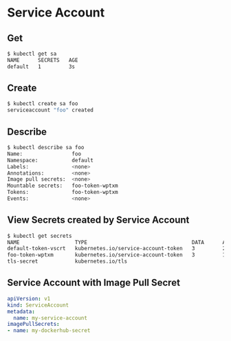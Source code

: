 # Service Account

## Get

```bash
$ kubectl get sa
NAME      SECRETS   AGE
default   1         3s
```

## Create

```bash
$ kubectl create sa foo
serviceaccount "foo" created
```

## Describe

```bash
$ kubectl describe sa foo
Name:                foo
Namespace:           default
Labels:              <none>
Annotations:         <none>
Image pull secrets:  <none>
Mountable secrets:   foo-token-wptxm
Tokens:              foo-token-wptxm
Events:              <none>
```

## View Secrets created by Service Account

```bash
$ kubectl get secrets
NAME                  TYPE                                  DATA      AGE
default-token-vscrt   kubernetes.io/service-account-token   3         2m
foo-token-wptxm       kubernetes.io/service-account-token   3         1m
tls-secret            kubernetes.io/tls
```

## Service Account with Image Pull Secret

```yml
apiVersion: v1
kind: ServiceAccount
metadata:
  name: my-service-account
imagePullSecrets:
- name: my-dockerhub-secret
```